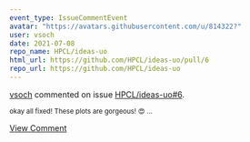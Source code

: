 ```yaml
---
event_type: IssueCommentEvent
avatar: "https://avatars.githubusercontent.com/u/814322?"
user: vsoch
date: 2021-07-08
repo_name: HPCL/ideas-uo
html_url: https://github.com/HPCL/ideas-uo/pull/6
repo_url: https://github.com/HPCL/ideas-uo
---
```


<a href='https://github.com/vsoch' target='_blank'>vsoch</a> commented on issue <a href='https://github.com/HPCL/ideas-uo/pull/6' target='_blank'>HPCL/ideas-uo#6</a>.

<small>okay all fixed! These plots are gorgeous! :heart_eyes: ...</small>

<a href='https://github.com/HPCL/ideas-uo/pull/6' target='_blank'>View Comment</a>